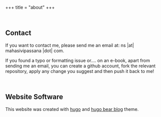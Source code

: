 +++
title = "about"
+++


&nbsp;
## Contact

If you want to contact me, please send me an email at: ns |at| mahasivipassana |dot| com. 


If you found a typo or formatting issue or.... on an e-book, apart from sending me an email, you can create a github account, fork the relevant repository, apply any change you suggest and then push it back to me!



&nbsp;
## Website Software

This website was created with [hugo](https://gohugo.io/) and  [hugo bear blog](https://github.com/janraasch/hugo-bearblog) theme.
